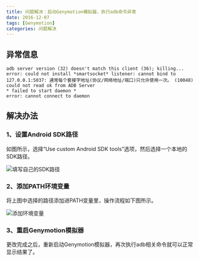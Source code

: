```yaml
---
title: 问题解决：启动Genymotion模拟器，执行adb命令异常
date: 2016-12-07
tags: [Genymotion]
categories: 问题解决
---
```

## 异常信息

```
adb server version (32) doesn't match this client (36); killing...
error: could not install *smartsocket* listener: cannot bind to 127.0.0.1:5037: 通常每个套接字地址(协议/网络地址/端口)只允许使用一次。 (10048)
could not read ok from ADB Server
* failed to start daemon *
error: cannot connect to daemon
```

## 解决办法

### 1、设置Android SDK路径

如图所示，选择“Use custom Android SDK tools”选项，然后选择一个本地的SDK路径。

![填写自己的SDK路径](http://img.blog.csdn.net/20161207223607903)

### 2、添加PATH环境变量

将上图中选择的路径添加进PATH变量里，操作流程如下图所示。

![添加环境变量](http://img.blog.csdn.net/20161207224454830)

### 3、重启Genymotion模拟器

更改完成之后，重新启动Genymotion模拟器，再次执行adb相关命令就可以正常显示结果了。